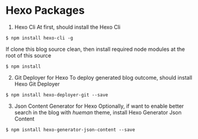 # Hexo Packages 

1. Hexo Cli 
At first, should install the Hexo Cli 
```
$ npm install hexo-cli -g
```

If clone this blog source clean, then install required node modules at the root of this source
```
$ npm install
```

2. Git Deployer for Hexo
To deploy generated blog outcome, should install Hexo Git Deployer
```
$ npm install hexo-deployer-git --save
```

3. Json Content Generator for Hexo
Optionally, if want to enable better search in the blog with *hueman* theme, install Hexo Generator Json Content
```
$ npm isntall hexo-generator-json-content --save

